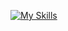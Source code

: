 [![My Skills](https://skills.thijs.gg/icons?i=html,css,js,nodejs,php,py,blender,linux,windows&perline=3)](https://skillicons.dev)
